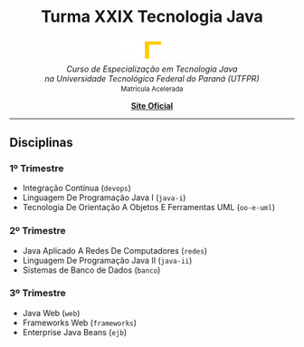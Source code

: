 <h1 align="center"> Turma XXIX Tecnologia Java </h1>

<p align="center">
  <img src="utfpr-logo.png" alt="utfpr-logo" width="120px"/>
  <br>
  <em>Curso de Especialização em Tecnologia Java
    <br> na Universidade Tecnológica Federal do Paraná (UTFPR) </em>
  <br/><small>Matrícula Acelerada</small>
  <br/>
</p>

<p align="center">
  <a href="http://pos-graduacao-ead.cp.utfpr.edu.br/java/"><strong>Site Oficial</strong></a>
  <br/>
</p>

<hr>

## Disciplinas
### 1º Trimestre
- Integração Contínua (`devops`)
- Linguagem De Programação Java I (`java-i`)
- Tecnologia De Orientação A Objetos E Ferramentas UML (`oo-e-uml`)
### 2º Trimestre
- Java Aplicado A Redes De Computadores (`redes`)
- Linguagem De Programação Java II (`java-ii`)
- Sistemas de Banco de Dados (`banco`)
### 3º Trimestre
- Java Web (`web`)
- Frameworks Web (`frameworks`)
- Enterprise Java Beans (`ejb`)